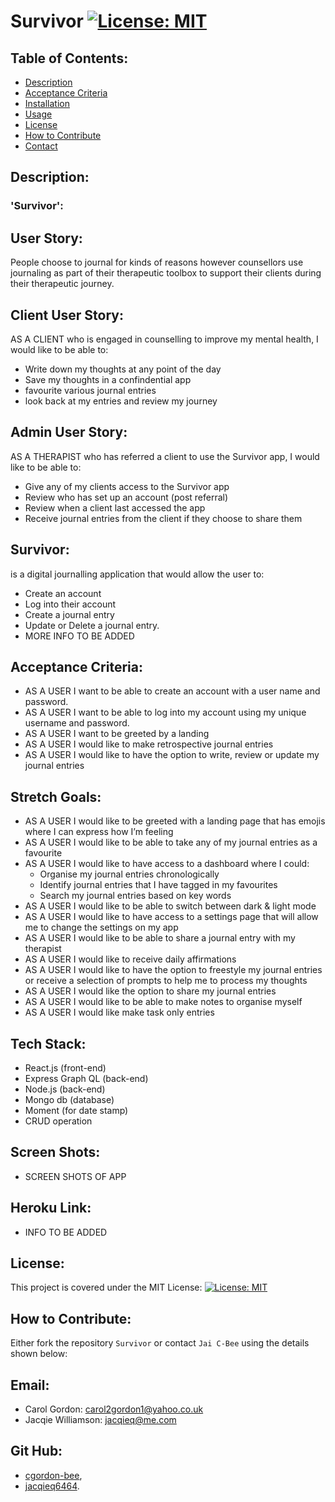# Survivor [![License: MIT](https://img.shields.io/badge/License-MIT-yellow.svg)](https://opensource.org/licenses/MIT)

## Table of Contents:

- [Description](#description)
- [Acceptance Criteria](#acceptance-criteria)
- [Installation](#installation)
- [Usage](#usage)
- [License](#license)
- [How to Contribute](#how-to-contribute)
- [Contact](#contact)

## Description:

### 'Survivor':

## User Story:

People choose to journal for kinds of reasons however counsellors use journaling as part of their therapeutic toolbox to support their clients during their therapeutic journey.

## Client User Story:

AS A CLIENT who is engaged in counselling to improve my mental health, I would like to be able to:

- Write down my thoughts at any point of the day
- Save my thoughts in a confindential app
- favourite various journal entries
- look back at my entries and review my journey

## Admin User Story:

AS A THERAPIST who has referred a client to use the Survivor app, I would like to be able to:

- Give any of my clients access to the Survivor app
- Review who has set up an account (post referral)
- Review when a client last accessed the app
- Receive journal entries from the client if they choose to share them

## Survivor:

is a digital journalling application that would allow the user to:

- Create an account
- Log into their account
- Create a journal entry
- Update or Delete a journal entry.
- MORE INFO TO BE ADDED

## Acceptance Criteria:

- AS A USER I want to be able to create an account with a user name and password.
- AS A USER I want to be able to log into my account using my unique username and password.
- AS A USER I want to be greeted by a landing
- AS A USER I would like to make retrospective journal entries
- AS A USER I would like to have the option to write, review or update my journal entries

## Stretch Goals:

- AS A USER I would like to be greeted with a landing page that has emojis where I can express how I’m feeling
- AS A USER I would like to be able to take any of my journal entries as a favourite
- AS A USER I would like to have access to a dashboard where I could:
  - Organise my journal entries chronologically
  - Identify journal entries that I have tagged in my favourites
  - Search my journal entries based on key words
- AS A USER I would like to be able to switch between dark & light mode
- AS A USER I would like to have access to a settings page that will allow me to change the settings on my app
- AS A USER I would like to be able to share a journal entry with my therapist
- AS A USER I would like to receive daily affirmations
- AS A USER I would like to have the option to freestyle my journal entries or receive a selection of prompts to help me to process my thoughts
- AS A USER I would like the option to share my journal entries
- AS A USER I would like to be able to make notes to organise myself
- AS A USER I would like make task only entries

## Tech Stack:

- React.js (front-end)
- Express Graph QL (back-end)
- Node.js (back-end)
- Mongo db (database)
- Moment (for date stamp)
- CRUD operation

## Screen Shots:

- SCREEN SHOTS OF APP

## Heroku Link:

- INFO TO BE ADDED

## License:

This project is covered under the MIT License: [![License: MIT](https://img.shields.io/badge/License-MIT-yellow.svg)](https://opensource.org/licenses/MIT)

## How to Contribute:

Either fork the repository `Survivor` or contact `Jai C-Bee` using the details shown below:

## Email:

- Carol Gordon: carol2gordon1@yahoo.co.uk
- Jacqie Williamson: jacqieq@me.com

## Git Hub:

- [cgordon-bee](https://github.com/cgordon-bee),
- [jacqieq6464](https://github.com/jacqieq6464).
